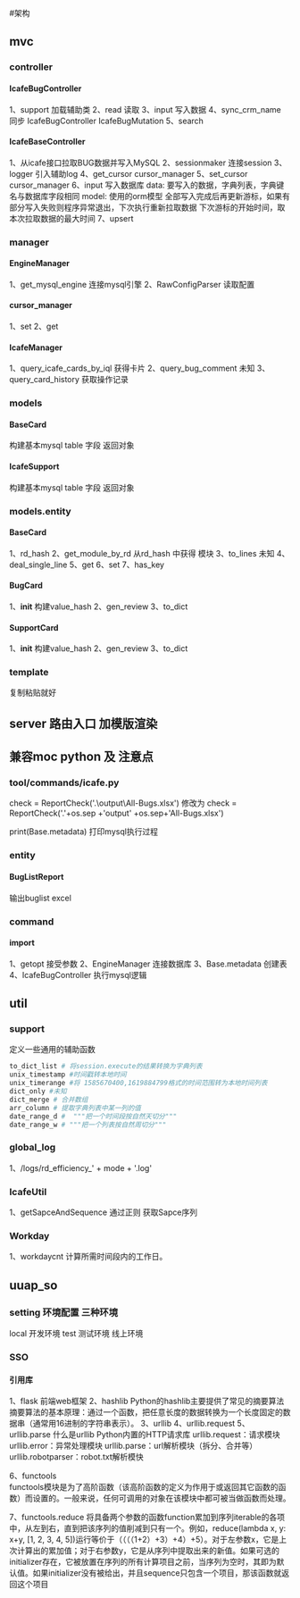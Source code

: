#架构
## mvc
### controller
#### IcafeBugController
1、support 加载辅助类
2、read 读取
3、input 写入数据
4、sync_crm_name  同步 IcafeBugController IcafeBugMutation
5、search

#### IcafeBaseController
1、从icafe接口拉取BUG数据并写入MySQL
2、sessionmaker 连接session
3、logger 引入辅助log
4、get_cursor  cursor_manager
5、set_cursor  cursor_manager
6、input 
写入数据库
data: 要写入的数据，字典列表，字典键名与数据库字段相同
model: 使用的orm模型
全部写入完成后再更新游标，如果有部分写入失败则程序异常退出，下次执行重新拉取数据
下次游标的开始时间，取本次拉取数据的最大时间
7、upsert



### manager
#### EngineManager
1、get_mysql_engine 连接mysql引擎
2、RawConfigParser 读取配置
#### cursor_manager
1、set
2、get

#### IcafeManager
1、query_icafe_cards_by_iql 获得卡片
2、query_bug_comment  未知
3、query_card_history 获取操作记录

### models
#### BaseCard
构建基本mysql table 字段 返回对象

#### IcafeSupport
构建基本mysql table 字段 返回对象

### models.entity
#### BaseCard
1、rd_hash
2、get_module_by_rd 从rd_hash 中获得 模块
3、to_lines 未知
4、deal_single_line 
5、get
6、set
7、has_key

#### BugCard
1、__init__ 构建value_hash
2、gen_review 
3、to_dict
#### SupportCard
1、__init__ 构建value_hash
2、gen_review 
3、to_dict

### template
复制粘贴就好


## server 路由入口 加模版渲染



## 兼容moc python 及 注意点 
### tool/commands/icafe.py
check = ReportCheck('.\\output\\All-Bugs.xlsx')
修改为 check = ReportCheck('.'+os.sep +'output' +os.sep+'All-Bugs.xlsx')

print(Base.metadata)  打印mysql执行过程





### entity
#### BugListReport
输出buglist excel

### command
#### import

1、getopt 接受参数
2、EngineManager 连接数据库
3、Base.metadata 创建表
4、IcafeBugController 执行mysql逻辑


## util
### support
定义一些通用的辅助函数
```python
to_dict_list # 将session.execute的结果转换为字典列表
unix_timestamp #时间戳转本地时间
unix_timerange #将 1585670400,1619884799格式的时间范围转为本地时间列表
dict_only #未知
dict_merge # 合并数组
arr_column # 提取字典列表中某一列的值
date_range_d #  """把一个时间段按自然天切分"""
date_range_w # """把一个列表按自然周切分"""
```
### global_log
1、/logs/rd_efficiency_' + mode + '.log'
### IcafeUtil
1、getSapceAndSequence  通过正则  获取Sapce序列
### Workday
1、workdaycnt 计算所需时间段内的工作日。

## uuap_so
### setting  环境配置 三种环境
 local 开发环境
 test 测试环境
 线上环境

### SSO
#### 引用库
1、flask  前端web框架
2、hashlib Python的hashlib主要提供了常见的摘要算法 
摘要算法的基本原理：通过一个函数，把任意长度的数据转换为一个长度固定的数据串（通常用16进制的字符串表示）。
3、urllib 
4、urllib.request
5、urllib.parse
什么是urllib
Python内置的HTTP请求库
urllib.request：请求模块
urllib.error：异常处理模块
urllib.parse：url解析模块（拆分、合并等）
urllib.robotparser：robot.txt解析模快

6、functools  
 functools模块是为了高阶函数（该高阶函数的定义为作用于或返回其它函数的函数）而设置的。一般来说，任何可调用的对象在该模块中都可被当做函数而处理。


7、functools.reduce
将具备两个参数的函数function累加到序列iterable的各项中，从左到右，直到把该序列的值削减到只有一个。例如，reduce(lambda x, y: x+y, [1, 2, 3, 4, 5])运行等价于（（（（1+2）+3）+4）+5）。对于左参数x，它是上次计算出的累加值；对于右参数y，它是从序列中提取出来的新值。如果可选的initializer存在，它被放置在序列的所有计算项目之前，当序列为空时，其即为默认值。如果initializer没有被给出，并且sequence只包含一个项目，那该函数就返回这个项目














